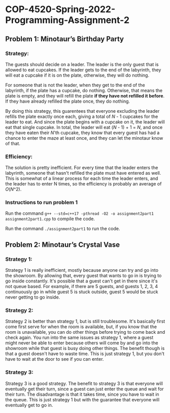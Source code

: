 # COP-4520-Spring-2022-Programming-Assignment-2

## Problem 1: Minotaur’s Birthday Party

### Strategy:
The guests should decide on a leader. The leader is the only guest that is allowed to eat cupcakes. If the leader gets to the end of the labyrinth, they will eat a cupcake if it is on the plate, otherwise, they will do nothing.

For someone that is not the leader, when they get to the end of the labyrinth, if the plate has a cupcake, do nothing. Otherwise, that means the plate is empty, and they will refill the plate **if they have not refilled it before**. If they have already refilled the plate once, they do nothing.

By doing this strategy, this guarentees that everyone excluding the leader refills the plate exactly once each, giving a total of _N_ - 1 cupcakes for the leader to eat. And since the plate begins with a cupcake on it, the leader will eat that single cupcake. In total, the leader will eat (_N_ - 1) + 1 = _N_, and once they have eaten their _N_'th cupcake, they know that every guest has had a chance to enter the maze at least once, and they can let the minotaur know of that.


### Efficiency:
The solution is pretty inefficient. For every time that the leader enters the labyrinth, someone that hasn't refilled the plate must have entered as well. This is somewhat of a linear process for each time the leader enters, and the leader has to enter N times, so the efficiency is probably an average of _O_(_N_^2).


### Instructions to run problem 1

Run the command `g++ --std=c++17 -pthread -O2 -o assignment2part1 assignment2part1.cpp` to compile the code.

Run the command `./assignment2part1` to run the code.


## Problem 2: Minotaur’s Crystal Vase

### Strategy 1:
Strategy 1 is really inefficient, mostly because anyone can try and go into the showroom. By allowing that, every guest that wants to go in is trying to go inside constantly. It's possible that a guest can't get in there since it's not queue based. For example, if there are 5 guests, and guests 1, 2, 3, 4 continuously go in while guest 5 is stuck outside, guest 5 would be stuck never getting to go inside.

### Strategy 2:
Strategy 2 is better than strategy 1, but is still troublesome. It's basically first come first serve for when the room is available, but, if you know that the room is unavailable, you can do other things before trying to come back and check again. You run into the same issues as strategy 1, where a guest might never be able to enter because others will come by and go into the showroom while that guest is busy doing other things. The benefit though is that a guest doesn't have to waste time. This is just strategy 1, but you don't have to wait at the door to see if you can enter.

### Strategy 3:
Strategy 3 is a good strategy. The benefit to strategy 3 is that everyone will eventually get their turn, since a guest can just enter the queue and wait for their turn. The disadvantage is that it takes time, since you have to wait in the queue. This is just strategy 1 but with the guarantee that everyone will eventually get to go in.
